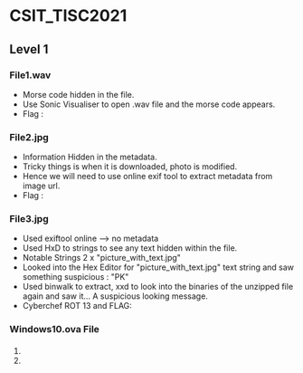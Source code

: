 # CSIT_TISC2021
## Level 1
### File1.wav
* Morse code hidden in the file. 
* Use Sonic Visualiser to open .wav file and the morse code appears.
* Flag : 

### File2.jpg
* Information Hidden in the metadata. 
* Tricky things is when it is downloaded, photo is modified. 
* Hence we will need to use online exif tool to extract metadata from image url.
* Flag : 

### File3.jpg
* Used exiftool online --> no metadata
* Used HxD to strings to see any text hidden within the file. 
* Notable Strings 2 x "picture_with_text.jpg"
* Looked into the Hex Editor for "picture_with_text.jpg" text string and saw something suspicious : "PK"
* Used binwalk to extract, xxd to look into the binaries of the unzipped file again and saw it... A suspicious looking message. 
* Cyberchef ROT 13 and FLAG:   

### Windows10.ova File
#### 
1. 
2. 
